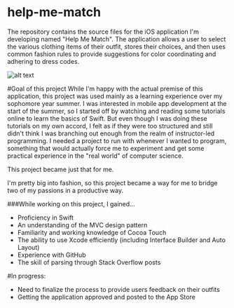 # help-me-match
The repository contains the source files for the iOS application I'm developing named "Help Me Match".  The application allows a user to select the various clothing items of their outfit, stores their choices, and then uses common fashion rules to provide suggestions for color coordinating and adhering to dress codes.

![alt text](https://github.com/ajrcodes/help-me-match/blob/master/image_HelpMeMatch.png "Help Me Match")

#Goal of this project
While I'm happy with the actual premise of this application, this project was used mainly as a learning experience over my sophomore year summer.  I was interested in mobile app development at the start of the summer, so I started off by watching and reading some tutorials online to learn the basics of Swift.  But even though I was doing these tutorials on my own accord, I felt as if they were too structured and still didn't think I was branching out enough from the realm of instructor-led programming.  I needed a project to run with whenever I wanted to program, something that would actually force me to experiment and get some practical experience in the "real world" of computer science.   

   This project became just that for me.    
   
   I'm pretty big into fashion, so this project became a way for me to bridge two of my passions in a productive way. 
   
###While working on this project, I gained...
- Proficiency in Swift
- An understanding of the MVC design pattern
- Familiarity and working knowledge of Cocoa Touch 
- The ability to use Xcode efficiently (including Interface Builder and Auto Layout)
- Experience with GitHub 
- The skill of parsing through Stack Overflow posts


#In progress:
- Need to finalize the process to provide users feedback on their outfits
- Getting the application approved and posted to the App Store




